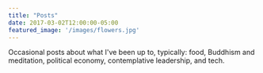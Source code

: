 ```yaml
---
title: "Posts"
date: 2017-03-02T12:00:00-05:00
featured_image: '/images/flowers.jpg'
---
```

Occasional posts about what I've been up to, typically: food, Buddhism and meditation, political economy, contemplative leadership, and tech.
